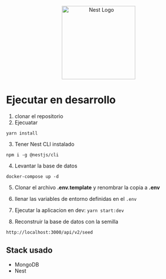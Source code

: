 <p align="center">
  <a href="http://nestjs.com/" target="blank"><img src="https://nestjs.com/img/logo-small.svg" width="200" alt="Nest Logo" /></a>
</p>

# Ejecutar en desarrollo

1. clonar el repositorio
2. Ejecuatar

```
yarn install
```

3. Tener Nest CLI instalado

```
npm i -g @nestjs/cli
```

4. Levantar la base de datos

```
docker-compose up -d

```

5. Clonar el archivo **.env.template** y renombrar la copia a **.env**

6. llenar las variables de entorno definidas en el `.env`

7. Ejecutar la aplicacion en dev:
   `yarn start:dev`

8. Reconstruir la base de datos con la semilla

```
http://localhost:3000/api/v2/seed
```

## Stack usado

- MongoDB
- Nest
